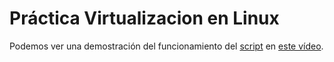 # Práctica Virtualizacion en Linux

Podemos ver una demostración del funcionamiento del [script](script-JJAS.sh) en [este vídeo](Ejecución%20Script.webm).